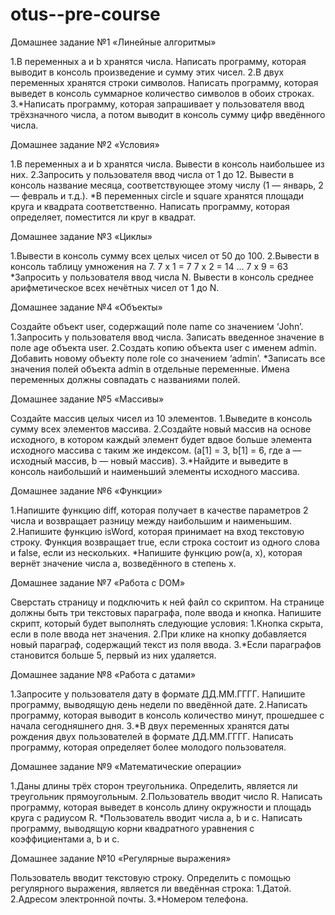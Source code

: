 # otus--pre-course
Домашнее задание №1 «Линейные алгоритмы»

1.В переменных a и b хранятся числа. Написать программу, которая выводит в консоль произведение и сумму этих чисел.
2.В двух переменных хранятся строки символов. Написать программу, которая выведет в консоль суммарное количество символов в обоих строках.
3.*Написать программу, которая запрашивает у пользователя ввод трёхзначного числа, а потом выводит в консоль сумму цифр введённого числа.

Домашнее задание №2 «Условия»

1.В переменных a и b хранятся числа. Вывести в консоль наибольшее из них.
2.Запросить у пользователя ввод числа от 1 до 12. Вывести в консоль название месяца, соответствующее этому числу (1 — январь, 2 — февраль и т.д.).
*В переменных circle и square хранятся площади круга и квадрата соответственно. Написать программу, которая определяет, поместится ли круг в квадрат.

Домашнее задание №3 «Циклы»

1.Вывести в консоль сумму всех целых чисел от 50 до 100.
2.Вывести в консоль таблицу умножения на 7.
7 x 1 = 7
7 x 2 = 14
…
7 x 9 = 63
*Запросить у пользователя ввод числа N. Вывести в
консоль среднее арифметическое всех нечётных
чисел от 1 до N.

Домашнее задание №4 «Объекты»

Создайте объект user, содержащий поле name со значением ‘John’.
1.Запросить у пользователя ввод числа. Записать введенное значение в поле age объекта user.
2.Создать копию объекта user с именем admin. Добавить новому объекту поле role со значением ‘admin’.
*Записать все значения полей объекта admin в отдельные переменные. Имена переменных должны совпадать с названиями полей.

Домашнее задание №5 «Массивы»

Создайте массив целых чисел из 10 элементов.
1.Выведите в консоль сумму всех элементов массива.
2.Создайте новый массив на основе исходного, в котором каждый элемент будет вдвое больше элемента исходного массива с таким же индексом. (a[1] = 3, b[1] = 6, где a — исходный массив, b — новый массив).
3.*Найдите и выведите в консоль наибольший и наименьший элементы исходного массива.

Домашнее задание №6 «Функции»

1.Напишите функцию diff, которая получает в качестве параметров 2 числа и возвращает разницу между наибольшим и наименьшим.
2.Напишите функцию isWord, которая принимает на вход текстовую строку. Функция возвращает true, если строка состоит из одного слова и false, если из нескольких.
*Напишите функцию pow(a, x), которая вернёт значение числа a, возведённого в степень x.

Домашнее задание №7 «Работа с DOM»

Сверстать страницу и подключить к ней файл со скриптом. На странице должны быть три текстовых параграфа, поле ввода и кнопка. Напишите скрипт, который будет выполнять следующие условия:
1.Кнопка скрыта, если в поле ввода нет значения.
2.При клике на кнопку добавляется новый параграф, содержащий текст из поля ввода.
3.*Если параграфов становится больше 5, первый из них удаляется.

Домашнее задание №8 «Работа с датами»

1.Запросите у пользователя дату в формате ДД.ММ.ГГГГ. Напишите программу, выводящую день недели по введённой дате.
2.Написать программу, которая выводит в консоль количество минут, прошедшее с начала сегодняшнего дня.
3.*В двух переменных хранятся даты рождения двух пользователей в формате ДД.ММ.ГГГГ. Написать программу, которая определяет более молодого пользователя.

Домашнее задание №9 «Математические операции»

1.Даны длины трёх сторон треугольника. Определить, является ли треугольник прямоугольным.
2.Пользователь вводит число R. Написать программу, которая выведет в консоль длину окружности и площадь круга с радиусом R.
*Пользователь вводит числа a, b и c. Написать программу, выводящую корни квадратного уравнения с коэффициентами a, b и c.

Домашнее задание №10 «Регулярные выражения»

Пользователь вводит текстовую строку. Определить с помощью регулярного выражения, является ли введённая строка:
1.Датой.
2.Адресом электронной почты.
3.*Номером телефона.
